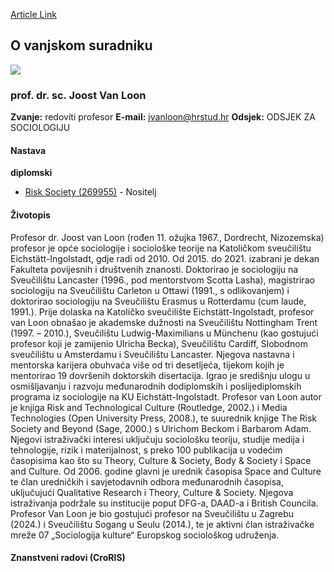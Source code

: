 [Article Link](https://www.fhs.hr/djelatnik/joost.van_loon)

## O vanjskom suradniku
![](https://www.fhs.hr/images/users_profiles/Joost%20van%20Loon.jpg)
###  prof. dr. sc. Joost Van Loon 
**Zvanje:**
redoviti profesor 
**E-mail:**
[jvanloon@hrstud.hr](javascript:startMail\('iwanbyabu@fehg.qeu'\);)
**Odsjek:**
ODSJEK ZA SOCIOLOGIJU 
#### Nastava
**diplomski**
  * [Risk Society (269955)](https://www.fhs.hr/predmet/drs) - Nositelj


#### Životopis
Profesor dr. Joost van Loon (rođen 11. ožujka 1967., Dordrecht, Nizozemska) profesor je opće sociologije i sociološke teorije na Katoličkom sveučilištu Eichstätt-Ingolstadt, gdje radi od 2010. Od 2015. do 2021. izabrani je dekan Fakulteta povijesnih i društvenih znanosti.
Doktorirao je sociologiju na Sveučilištu Lancaster (1996., pod mentorstvom Scotta Lasha), magistrirao sociologiju na Sveučilištu Carleton u Ottawi (1991., s odlikovanjem) i doktorirao sociologiju na Sveučilištu Erasmus u Rotterdamu (cum laude, 1991.).
Prije dolaska na Katoličko sveučilište Eichstätt-Ingolstadt, profesor van Loon obnašao je akademske dužnosti na Sveučilištu Nottingham Trent (1997. – 2010.), Sveučilištu Ludwig-Maximilians u Münchenu (kao gostujući profesor koji je zamijenio Ulricha Becka), Sveučilištu Cardiff, Slobodnom sveučilištu u Amsterdamu i Sveučilištu Lancaster.
Njegova nastavna i mentorska karijera obuhvaća više od tri desetljeća, tijekom kojih je mentorirao 19 dovršenih doktorskih disertacija. Igrao je središnju ulogu u osmišljavanju i razvoju međunarodnih dodiplomskih i poslijediplomskih programa iz sociologije na KU Eichstätt-Ingolstadt.
Profesor van Loon autor je knjiga Risk and Technological Culture (Routledge, 2002.) i Media Technologies (Open University Press, 2008.), te suurednik knjige The Risk Society and Beyond (Sage, 2000.) s Ulrichom Beckom i Barbarom Adam. Njegovi istraživački interesi uključuju sociološku teoriju, studije medija i tehnologije, rizik i materijalnost, s preko 100 publikacija u vodećim časopisima kao što su Theory, Culture & Society, Body & Society i Space and Culture.
Od 2006. godine glavni je urednik časopisa Space and Culture te član uredničkih i savjetodavnih odbora međunarodnih časopisa, uključujući Qualitative Research i Theory, Culture & Society. Njegova istraživanja podržale su institucije poput DFG-a, DAAD-a i British Councila.
Profesor Van Loon je bio gostujući profesor na Sveučilištu u Zagrebu (2024.) i Sveučilištu Sogang u Seulu (2014.), te je aktivni član istraživačke mreže 07 „Sociologija kulture“ Europskog sociološkog udruženja.
#### Znanstveni radovi (CroRIS)

